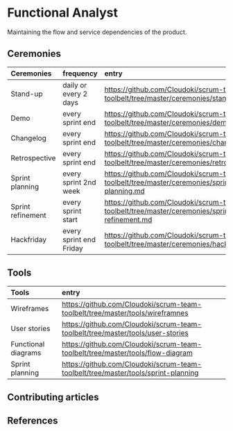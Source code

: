 # Functional Analyst

Maintaining the flow and service dependencies of the product.

## Ceremonies

Ceremonies | frequency | entry
:---|:---|:---
Stand-up | daily or every 2 days | https://github.com/Cloudoki/scrum-team-toolbelt/tree/master/ceremonies/stand-up.md
Demo | every sprint end | https://github.com/Cloudoki/scrum-team-toolbelt/tree/master/ceremonies/demo.md
Changelog | every sprint end | https://github.com/Cloudoki/scrum-team-toolbelt/tree/master/ceremonies/changelog.md
Retrospective | every sprint end | https://github.com/Cloudoki/scrum-team-toolbelt/tree/master/ceremonies/retrospective.md
Sprint planning | every sprint 2nd week | https://github.com/Cloudoki/scrum-team-toolbelt/tree/master/ceremonies/sprint-planning.md
Sprint refinement | every sprint start | https://github.com/Cloudoki/scrum-team-toolbelt/tree/master/ceremonies/sprint-refinement.md
Hackfriday | every sprint end Friday | https://github.com/Cloudoki/scrum-team-toolbelt/tree/master/ceremonies/hackfriday.md

## Tools

Tools | entry
:---|:---|
Wireframes | https://github.com/Cloudoki/scrum-team-toolbelt/tree/master/tools/wireframnes
User stories | https://github.com/Cloudoki/scrum-team-toolbelt/tree/master/tools/user-stories
Functional diagrams | https://github.com/Cloudoki/scrum-team-toolbelt/tree/master/tools/flow-diagram
Sprint planning | https://github.com/Cloudoki/scrum-team-toolbelt/tree/master/tools/sprint-planning

## Contributing articles

## References
